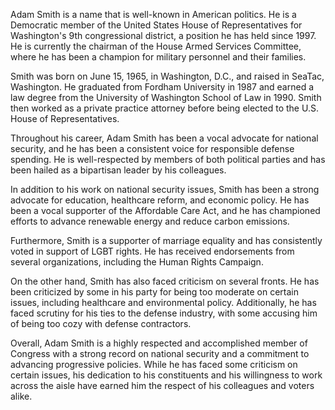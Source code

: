 Adam Smith is a name that is well-known in American politics. He is a Democratic member of the United States House of Representatives for Washington's 9th congressional district, a position he has held since 1997. He is currently the chairman of the House Armed Services Committee, where he has been a champion for military personnel and their families. 

Smith was born on June 15, 1965, in Washington, D.C., and raised in SeaTac, Washington. He graduated from Fordham University in 1987 and earned a law degree from the University of Washington School of Law in 1990. Smith then worked as a private practice attorney before being elected to the U.S. House of Representatives.

Throughout his career, Adam Smith has been a vocal advocate for national security, and he has been a consistent voice for responsible defense spending. He is well-respected by members of both political parties and has been hailed as a bipartisan leader by his colleagues.

In addition to his work on national security issues, Smith has been a strong advocate for education, healthcare reform, and economic policy. He has been a vocal supporter of the Affordable Care Act, and he has championed efforts to advance renewable energy and reduce carbon emissions.

Furthermore, Smith is a supporter of marriage equality and has consistently voted in support of LGBT rights. He has received endorsements from several organizations, including the Human Rights Campaign.

On the other hand, Smith has also faced criticism on several fronts. He has been criticized by some in his party for being too moderate on certain issues, including healthcare and environmental policy. Additionally, he has faced scrutiny for his ties to the defense industry, with some accusing him of being too cozy with defense contractors.

Overall, Adam Smith is a highly respected and accomplished member of Congress with a strong record on national security and a commitment to advancing progressive policies. While he has faced some criticism on certain issues, his dedication to his constituents and his willingness to work across the aisle have earned him the respect of his colleagues and voters alike.
